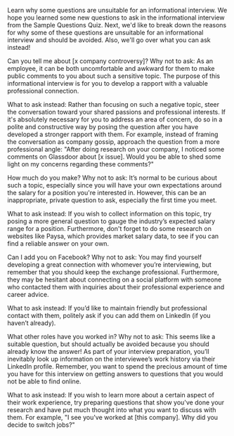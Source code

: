 Learn why some questions are unsuitable for an informational interview.
We hope you learned some new questions to ask in the informational interview from the Sample Questions Quiz. Next, we'd like to break down the reasons for why some of these questions are unsuitable for an informational interview and should be avoided. Also, we'll go over what you can ask instead!

Can you tell me about [x company controversy]?
Why not to ask: As an employee, it can be both uncomfortable and awkward for them to make public comments to you about such a sensitive topic. The purpose of this informational interview is for you to develop a rapport with a valuable professional connection.

What to ask instead: Rather than focusing on such a negative topic, steer the conversation toward your shared passions and professional interests. If it's absolutely necessary for you to address an area of concern, do so in a polite and constructive way by posing the question after you have developed a stronger rapport with them. For example, instead of framing the conversation as company gossip, approach the question from a more professional angle: "After doing research on your company, I noticed some comments on Glassdoor about [x issue]. Would you be able to shed some light on my concerns regarding these comments?"

How much do you make?
Why not to ask: It’s normal to be curious about such a topic, especially since you will have your own expectations around the salary for a position you're interested in. However, this can be an inappropriate, private question to ask, especially the first time you meet.

What to ask instead: If you wish to collect information on this topic, try posing a more general question to gauge the industry’s expected salary range for a position. Furthermore, don't forget to do some research on websites like Paysa, which provides market salary data, to see if you can find a reliable answer on your own.

Can I add you on Facebook?
Why not to ask: You may find yourself developing a great connection with whomever you’re interviewing, but remember that you should keep the exchange professional. Furthermore, they may be hesitant about connecting on a social platform with someone who contacted them with inquiries about their professional experience and career advice.

What to ask instead: If you’d like to maintain friendly but professional contact with them, politely ask if you can add them on LinkedIn (if you haven’t already).

What other roles have you worked in?
Why not to ask: This seems like a suitable question, but should actually be avoided because you should already know the answer! As part of your interview preparation, you’ll inevitably look up information on the interviewee’s work history via their LinkedIn profile. Remember, you want to spend the precious amount of time you have for this interview on getting answers to questions that you would not be able to find online.

What to ask instead: If you wish to learn more about a certain aspect of their work experience, try preparing questions that show you've done your research and have put much thought into what you want to discuss with them. For example, "I see you've worked at [this company]. Why did you decide to switch jobs?"